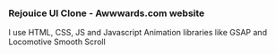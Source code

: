 ### Rejouice UI Clone - Awwwards.com website

I use HTML, CSS, JS and Javascript Animation libraries like GSAP and Locomotive Smooth Scroll
